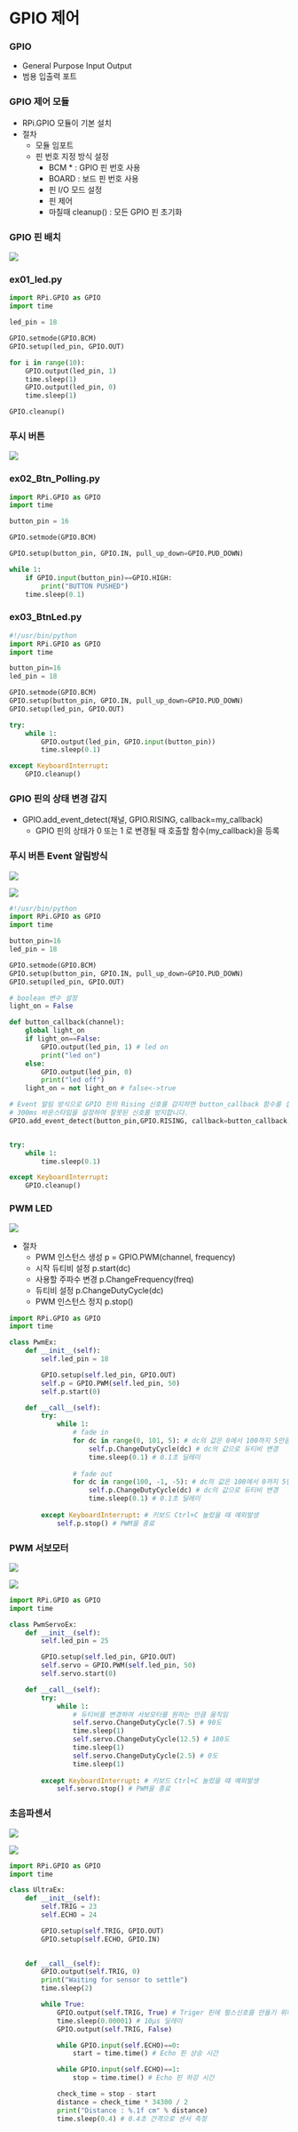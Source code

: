 # GPIO 제어

### GPIO

- General Purpose Input Output
- 범용 입출력 포트



### GPIO 제어 모듈

- RPi.GPIO 모듈이 기본 설치
- 절차
  - 모듈 임포트
  - 핀 번호 지정 방식 설정
    - BCM * : GPIO 핀 번호 사용
    - BOARD : 보드 핀 번호 사용
    - 핀 I/O 모드 설정
    - 핀 제어
    - 마칠때 cleanup() : 모든 GPIO 핀 초기화



### GPIO 핀 배치

![](https://github.com/bongwon-suh/TIL/blob/master/img/1004/01.JPG?raw=true)



### ex01_led.py

```python
import RPi.GPIO as GPIO
import time

led_pin = 18

GPIO.setmode(GPIO.BCM)
GPIO.setup(led_pin, GPIO.OUT)

for i in range(10):
    GPIO.output(led_pin, 1)
    time.sleep(1)
    GPIO.output(led_pin, 0)
    time.sleep(1)

GPIO.cleanup()
```



### 푸시 버튼

![](https://github.com/bongwon-suh/TIL/blob/master/img/1004/02.JPG?raw=true)

### ex02_Btn_Polling.py

```python
import RPi.GPIO as GPIO
import time

button_pin = 16

GPIO.setmode(GPIO.BCM)

GPIO.setup(button_pin, GPIO.IN, pull_up_down=GPIO.PUD_DOWN)

while 1:
    if GPIO.input(button_pin)==GPIO.HIGH:
        print("BUTTON PUSHED")
    time.sleep(0.1)
```

### ex03_BtnLed.py

```python
#!/usr/bin/python
import RPi.GPIO as GPIO
import time

button_pin=16
led_pin = 18

GPIO.setmode(GPIO.BCM)
GPIO.setup(button_pin, GPIO.IN, pull_up_down=GPIO.PUD_DOWN)
GPIO.setup(led_pin, GPIO.OUT)

try:
    while 1:
        GPIO.output(led_pin, GPIO.input(button_pin))
        time.sleep(0.1)

except KeyboardInterrupt:
    GPIO.cleanup()
```



### GPIO 핀의 상태 변경 감지

- GPIO.add_event_detect(채널, GPIO.RISING, callback=my_callback)
  - GPIO 핀의 상태가 0 또는 1 로 변경될 때 호출할 함수(my_callback)을 등록



### 푸시 버튼 Event 알림방식

![](https://github.com/bongwon-suh/TIL/blob/master/img/1004/03.JPG?raw=true)

![](https://github.com/bongwon-suh/TIL/blob/master/img/1004/04.JPG?raw=true)

```python
#!/usr/bin/python
import RPi.GPIO as GPIO
import time

button_pin=16
led_pin = 18

GPIO.setmode(GPIO.BCM)
GPIO.setup(button_pin, GPIO.IN, pull_up_down=GPIO.PUD_DOWN)
GPIO.setup(led_pin, GPIO.OUT)

# boolean 변수 설정
light_on = False

def button_callback(channel):
    global light_on
    if light_on==False:
        GPIO.output(led_pin, 1) # led on
        print("led on")
    else:
        GPIO.output(led_pin, 0)
        print("led off")
    light_on = not light_on # false<->true

# Event 알림 방식으로 GPIO 핀의 Rising 신호를 감지하면 button_callback 함수를 실행
# 300ms 바운스타임을 설정하여 잘못된 신호를 방지합니다.
GPIO.add_event_detect(button_pin,GPIO.RISING, callback=button_callback, bouncetime=300)


try:
    while 1:
        time.sleep(0.1)

except KeyboardInterrupt:
    GPIO.cleanup()
```



### PWM LED

![](https://github.com/bongwon-suh/TIL/blob/master/img/1004/05.JPG?raw=true)

- 절차
  - PWM 인스턴스 생성 p = GPIO.PWM(channel, frequency)
  - 시작 듀티비 설정 p.start(dc)
  - 사용할 주파수 변경 p.ChangeFrequency(freq)
  - 듀티비 설정 p.ChangeDutyCycle(dc)
  - PWM 인스턴스 정지 p.stop()

```python
import RPi.GPIO as GPIO
import time

class PwmEx:
    def __init__(self):
        self.led_pin = 18

        GPIO.setup(self.led_pin, GPIO.OUT)
        self.p = GPIO.PWM(self.led_pin, 50)
        self.p.start(0)

    def __call__(self):
        try:
            while 1:
                # fade in
                for dc in range(0, 101, 5): # dc의 값은 0에서 100까지 5만큼 증가
                    self.p.ChangeDutyCycle(dc) # dc의 값으로 듀티비 변경
                    time.sleep(0.1) # 0.1초 딜레이
                
                # fade out
                for dc in range(100, -1, -5): # dc의 값은 100에서 0까지 5만큼 감소
                    self.p.ChangeDutyCycle(dc) # dc의 값으로 듀티비 변경
                    time.sleep(0.1) # 0.1초 딜레이
        
        except KeyboardInterrupt: # 키보드 Ctrl+C 눌렀을 때 예외발생
            self.p.stop() # PWM을 종료
```



### PWM 서보모터

![](https://github.com/bongwon-suh/TIL/blob/master/img/1004/06.JPG?raw=true)

![](https://github.com/bongwon-suh/TIL/blob/master/img/1004/07.JPG?raw=true)



```python
import RPi.GPIO as GPIO
import time

class PwmServoEx:
    def __init__(self):
        self.led_pin = 25

        GPIO.setup(self.led_pin, GPIO.OUT)
        self.servo = GPIO.PWM(self.led_pin, 50)
        self.servo.start(0)

    def __call__(self):
        try:
            while 1:
                # 듀티비를 변경하여 서보모터를 원하는 만큼 움직임
                self.servo.ChangeDutyCycle(7.5) # 90도
                time.sleep(1)
                self.servo.ChangeDutyCycle(12.5) # 180도
                time.sleep(1)
                self.servo.ChangeDutyCycle(2.5) # 0도
                time.sleep(1)
        
        except KeyboardInterrupt: # 키보드 Ctrl+C 눌렀을 때 예외발생
            self.servo.stop() # PWM을 종료
```



### 초음파센서

![](https://github.com/bongwon-suh/TIL/blob/master/img/1004/08.JPG?raw=true)

![](https://github.com/bongwon-suh/TIL/blob/master/img/1004/09.JPG?raw=true)

```python
import RPi.GPIO as GPIO
import time

class UltraEx:
    def __init__(self):
        self.TRIG = 23
        self.ECHO = 24

        GPIO.setup(self.TRIG, GPIO.OUT)
        GPIO.setup(self.ECHO, GPIO.IN)
        

    def __call__(self):
        GPIO.output(self.TRIG, 0)
        print("Waiting for sensor to settle")
        time.sleep(2)

        while True:
            GPIO.output(self.TRIG, True) # Triger 핀에 펄스신호를 만들기 위해 1 출력
            time.sleep(0.00001) # 10µs 딜레이
            GPIO.output(self.TRIG, False)

            while GPIO.input(self.ECHO)==0:
                start = time.time() # Echo 핀 상승 시간

            while GPIO.input(self.ECHO)==1:
                stop = time.time() # Echo 핀 하강 시간

            check_time = stop - start
            distance = check_time * 34300 / 2
            print("Distance : %.1f cm" % distance)
            time.sleep(0.4) # 0.4초 간격으로 센서 측정
```

